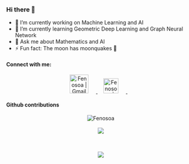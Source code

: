 ### Hi there 👋


- 🔭 I’m currently working on Machine Learning and AI
- 🌱 I’m currently learning Geometric Deep Learning and Graph Neural Network
- 💬 Ask me about Mathematics and AI
- ⚡ Fun fact: The moon has moonquakes 🤪


#### Connect with me:
<div align="center">
    <a href="mailto: fenosoa.randrianjatovo@aims.ac.rw">
        <img alt="Fenosoa | Gmail" width="50px" style="margin-right:20px" src="https://logosandtypes.com/wp-content/uploads/2020/11/Google.png" />
    </a>
    &nbsp;&nbsp;&nbsp
    <a href="https://www.linkedin.com/in/fenosoa-randrianjatovo">
        <img alt="Fenosoa | LinkedIn" width="40px" style="margin-right:20px" src="https://upload.wikimedia.org/wikipedia/commons/thumb/c/ca/LinkedIn_logo_initials.png/640px-LinkedIn_logo_initials.png" />
    </a>
    &nbsp;&nbsp;&nbsp;
</div>

#### Github contributions
 
 <div align="center">
    <img src="https://github-readme-streak-stats.herokuapp.com/?user=FenosoaRandrianjatovo&theme=radical" alt="Fenosoa" />
    <br><br>
    <img src="https://activity-graph.herokuapp.com/graph?username=FenosoaRandrianjatovo&theme=react-pink" />
</div>

<p align="center">
    <!-- <img src="https://github-readme-stats.vercel.app/api?username=FenosoaRandrianjatovo&show_icons=true&theme=radical" alt="Anwarvic's github stats"> -->
    <!-- <img src="https://github-readme-stats.vercel.app/api/top-langs/?username=FenosoaRandrianjatovo&layout=compact&theme=radical" style="padding: 15px" /> -->
    <br><br>
    <img src="https://github-profile-trophy.vercel.app/?username=FenosoaRandrianjatovo&theme=radical" />
    <br><br>
    
</p>
<br><br>
